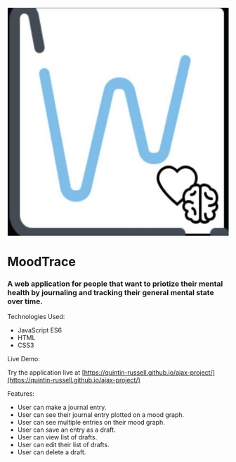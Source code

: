 ![alt text](https://github.com/Quintin-Russell/ajax-project/blob/master/images/ajax-logo.jpg "MoodTrace Logo")

# MoodTrace
### A web application for people that want to priotize their mental health by journaling and tracking their general mental state over time.

<dl>
  <dt>
    Technologies Used:
  </dt>
</dl>

- JavaScript ES6
- HTML
- CSS3

<dl>
  <dt>
    Live Demo: 
  </dt>
</dl>

Try the application live at [https://quintin-russell.github.io/ajax-project/](https://quintin-russell.github.io/ajax-project/)

<dl>
  <dt>
    Features: 
  </dt>
</dl>

- User can make a journal entry.
- User can see their journal entry plotted on a mood graph.
- User can see multiple entries on their mood graph.
- User can save an entry as a draft.
- User can view list of drafts.
- User can edit their list of drafts.
- User can delete a draft.

